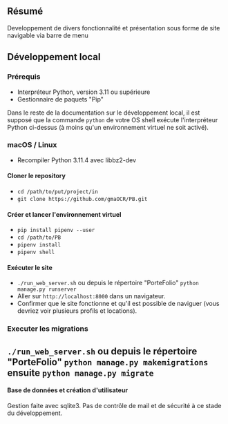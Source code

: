 ## Résumé

Developpement de divers fonctionnalité et présentation sous forme de site navigable via
barre de menu

## Développement local

### Prérequis

- Interpréteur Python, version 3.11 ou supérieure
- Gestionnaire de paquets "Pip"

Dans le reste de la documentation sur le développement local, 
il est supposé que la commande `python` de votre OS shell exécute l'interpréteur Python ci-dessus (à moins qu'un environnement virtuel ne soit activé).

### macOS / Linux

- Recompiler Python 3.11.4 avec libbz2-dev

#### Cloner le repository

- `cd /path/to/put/project/in`
- `git clone https://github.com/gmaOCR/PB.git`

#### Créer et lancer l'environnement virtuel

- `pip install pipenv --user`
- `cd /path/to/PB`
- `pipenv install`
- `pipenv shell`


#### Exécuter le site

- `./run_web_server.sh` ou depuis le répertoire "PorteFolio" `python manage.py runserver` 
- Aller sur `http://localhost:8000` dans un navigateur.
- Confirmer que le site fonctionne et qu'il est possible de naviguer (vous devriez voir plusieurs profils et locations).

### Executer les migrations

`./run_web_server.sh` ou depuis le répertoire "PorteFolio" `python manage.py makemigrations` ensuite `python manage.py migrate` 
- 

#### Base de données et création d'utilisateur
Gestion faite avec sqlite3. Pas de contrôle de mail et de sécurité à ce stade du développement.
